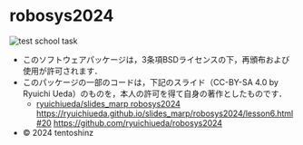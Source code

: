 # robosys2024
![test](https://github.com/tentoshinz/robosys2024/actions/workflows/test.yml/badge.svg)
school task


- このソフトウェアパッケージは，3条項BSDライセンスの下，再頒布および使用が許可されます．
- このパッケージの一部のコードは，下記のスライド（CC-BY-SA 4.0 by Ryuichi Ueda）のものを，本人の許可を得て自身の著作としたものです．
    - [ryuichiueda/slides_marp robosys2024](https://github.com/ryuichiueda/slides_marp/tree/master/robosys2024)
    https://ryuichiueda.github.io/slides_marp/robosys2024/lesson6.html#20
    https://github.com/ryuichiueda/robosys2024
- © 2024 tentoshinz